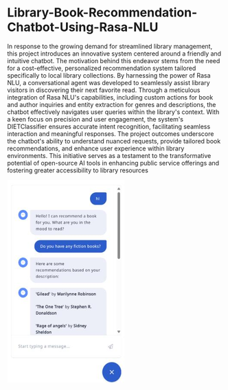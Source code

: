 # Library-Book-Recommendation-Chatbot-Using-Rasa-NLU

In  response  to  the  growing  demand  for streamlined  library  management,  this  project  introduces  an innovative  system  centered  around  a  friendly  and  intuitive chatbot. The motivation behind this endeavor stems from the need for a cost-effective, personalized recommendation system tailored specifically to local library collections. By harnessing the power of Rasa NLU, a conversational agent was developed to seamlessly assist library visitors in discovering their next favorite read. Through a meticulous integration of Rasa NLU's capabilities,  including  custom  actions  for  book  and  author inquiries and entity extraction for genres and descriptions, the chatbot effectively navigates user queries within the library's context. With a keen focus on precision and user engagement, the system's DIETClassifier ensures accurate intent recognition, facilitating seamless interaction and meaningful responses. The project outcomes underscore the chatbot's ability to understand nuanced requests, provide tailored book recommendations, and enhance  user  experience  within  library  environments.  This initiative serves as a testament to the transformative potential of open-source AI tools in enhancing public service offerings and fostering  greater  accessibility  to  library  resources

![alt text](https://github.com/URK21CS1072/Library-Book-Recommendation-Chatbot-Using-Rasa-NLU/blob/main/img/CRP_323_page4_image.png)
